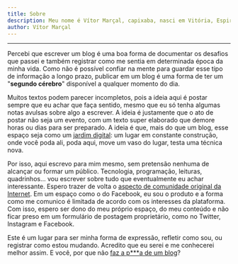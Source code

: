 ```yaml
---
title: Sobre
description: Meu nome é Vítor Marçal, capixaba, nasci em Vitória, Espirito Santo, vivi em Minas e já tem uns bons longos anos que vivo no Distrito Federal.
author: Vítor Marçal
---
```

---
Percebi que escrever um blog é uma boa forma de documentar os desafios que passei e também registrar como me sentia em determinada época da minha vida. Como não é possível confiar na mente para guardar esse tipo de informação a longo prazo, publicar em um blog é uma forma de ter um "**segundo cérebro**" disponível a qualquer momento do dia.

Muitos textos podem parecer incompletos, pois a ideia aqui é postar sempre que eu achar que faça sentido, mesmo que eu só tenha algumas notas avulsas sobre algo a escrever. A ideia é justamente que o ato de postar não seja um evento, com um texto super elaborado que demore horas ou dias para ser preparado. A ideia é que, mais do que um blog, esse espaço seja como um [jardim digital](https://maggieappleton.com/garden-history): um lugar em constante construção, onde você poda ali, poda aqui, move um vaso do lugar, testa uma técnica nova.

Por isso, aqui escrevo para mim mesmo, sem pretensão nenhuma de alcançar ou formar um público. Tecnologia, programação, leituras, quadrinhos... vou escrever sobre tudo que eventualmente eu achar interessante. Espero trazer de volta o [aspecto de comunidade original da Internet](https://www.theverge.com/23513418/bring-back-personal-blogging). Em um espaço como o do Facebook, eu sou o produto e a forma como me comunico é limitada de acordo com os interesses da plataforma. Com isso, espero ser dono do meu próprio espaço, do meu conteúdo e não ficar preso em um formulário de postagem proprietário, como no Twitter, Instagram e Facebook.

Este é um lugar para ser minha forma de expressão, refletir como sou, ou registrar como estou mudando. Acredito que eu serei e me conhecerei melhor assim. E você, por que não [faz a p\*\*\*a de um blog](https://crieaporradeum.blog/)?